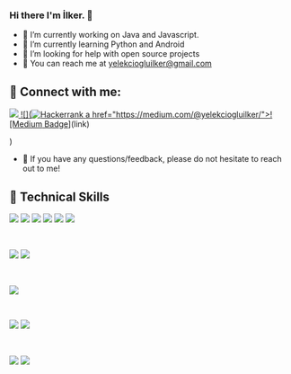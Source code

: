 ### Hi there I'm İlker. 👋



- 🔭 I’m currently working on Java and Javascript.
- 🌱 I’m currently learning Python and Android
- 🤔 I’m looking for help with open source projects
- 💬 You can reach me at yelekciogluilker@gmail.com 


## 🤝 Connect with me:
<a href="https://www.linkedin.com/in/ilker-yelekcioglu/">![](https://img.shields.io/badge/LinkedIn-0077B5?style=plastic&logoo=linkedin&logoColor=white)
<a href = "https://www.hackerrank.com/yelekciogluilke1/">![](![Hackerrank](https://img.shields.io/badge/-Hackerrank-2EC866?style=for-the-badge&logo=HackerRank&logoColor=white)
[a href="https://medium.com/@yelekciogluilker/">![Medium Badge](https://img.shields.io/badge/-Medium-757575?style=flat-quare&labelColor=757575&logo=Medium&logoColor=white&link=link)](link) 

)
- 💬 If you have any questions/feedback, please do not hesitate to reach out to me!

## 💼 Technical Skills
![](https://img.shields.io/badge/Code-HTML5-informational?style=flat&logo=HTML5&color=E34F26)
![](https://img.shields.io/badge/Code-JavaScript-informational?style=flat&logo=JavaScript&color=F7DF1E)
![](https://img.shields.io/badge/Code-Python-informational?style=flat&logo=python&color=ffdd54)
![](https://img.shields.io/badge/Code-Java-informational?style=flat&logo=java&color=white)
![](https://img.shields.io/badge/kotlin-%237F52FF.svg?style=for-the-badge&logo=kotlin&logoColor=white)
![](https://img.shields.io/badge/php-%23777BB4.svg?style=for-the-badge&logo=php&logoColor=white)
  
</br>

![](https://img.shields.io/badge/Style-Bootstrap-informational?style=flat&logo=Bootstrap&color=7952B3)
![](https://img.shields.io/badge/Style-CSS3-informational?style=flat&logo=CSS3&color=1572B6)
  
</br>

![](https://img.shields.io/badge/flask-%23000.svg?style=for-the-badge&logo=flask&logoColor=white)

</br>

![](https://img.shields.io/badge/Database-SQLite-informational?style=flat&logo=sqliteL&color=336791)
![](https://img.shields.io/badge/mysql-%2300f.svg?style=for-the-badge&logo=mysql&logoColor=white)

</br>

![](https://img.shields.io/badge/Tools-Git-informational?style=flat&logo=Git&color=F05032)
![](https://img.shields.io/badge/Tools-GitHub-informational?style=flat&logo=GitHub&color=181717)



